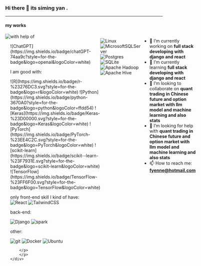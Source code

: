 ### Hi there 👋 its siming yan .

---
#### my works

<div style="display:flex; justify-content: space-between;">
    <div>
        <img align="center"
            src="https://github-readme-stats.vercel.app/api?username=fyenne&count_private=true&show_icons=true&theme=dracula" />
    </div>
    <div class="markdown-body">
        with help of <p>
            ![ChatGPT](https://img.shields.io/badge/chatGPT-74aa9c?style=for-the-badge&logo=openai&logoColor=white)
        </p>
        I am good with: <p>
            <a>![R](https://img.shields.io/badge/r-%23276DC3.svg?style=for-the-badge&logo=r&logoColor=white)</a>
            <a>![Python](https://img.shields.io/badge/python-3670A0?style=for-the-badge&logo=python&logoColor=ffdd54)</a>
            <a>![Keras](https://img.shields.io/badge/Keras-%23D00000.svg?style=for-the-badge&logo=Keras&logoColor=white)</a>
            <a>![PyTorch](https://img.shields.io/badge/PyTorch-%23EE4C2C.svg?style=for-the-badge&logo=PyTorch&logoColor=white)</a>
            <a>![scikit-learn](https://img.shields.io/badge/scikit--learn-%23F7931E.svg?style=for-the-badge&logo=scikit-learn&logoColor=white)</a>
            <a>![TensorFlow](https://img.shields.io/badge/TensorFlow-%23FF6F00.svg?style=for-the-badge&logo=TensorFlow&logoColor=white)</a>
        <p>
            only front-end skill I kind of have:<br>
            <img alt="React"
                src="https://img.shields.io/badge/-React-45b8d8?style=flat-square&logo=react&logoColor=white" />
            <img alt="TailwindCSS"
                src="https://img.shields.io/badge/-tailwindcss-50B3D0?style=flat-square&logo=tailwindcss&logoColor=white" />
        </p>
        back-end:
        <p>
            <img alt="Django"
                src="https://img.shields.io/badge/-Django-082d1f?style=flat-square&logo=Django&logoColor=white" />
            <img alt="spark"
                src="https://img.shields.io/badge/-spark-E25A1C?style=flat-square&logo=apachespark&logoColor=white" />
        </p>
        other:
        <p>
            <img alt="git" src="https://img.shields.io/badge/-Git-F05032?style=flat-square&logo=git&logoColor=white" />
            <img alt="Docker"
                src="https://img.shields.io/badge/-Docker-46a2f1?style=flat-square&logo=docker&logoColor=white" />
            <img alt="Ubuntu"
                src="https://img.shields.io/badge/-Ubuntu-DB652A?style=flat-square&logo=ubuntu&logoColor=white" />


        </p>
        </p>
    </div>
</div>

![Linux](https://img.shields.io/badge/Linux-FCC624?style=for-the-badge&logo=linux&logoColor=black)
![MicrosoftSQLServer](https://img.shields.io/badge/Microsoft%20SQL%20Server-CC2927?style=for-the-badge&logo=microsoft%20sql%20server&logoColor=white)
![Postgres](https://img.shields.io/badge/postgres-%23316192.svg?style=for-the-badge&logo=postgresql&logoColor=white)
![SQLite](https://img.shields.io/badge/sqlite-%2307405e.svg?style=for-the-badge&logo=sqlite&logoColor=white)
![Apache
Hadoop](https://img.shields.io/badge/Apache%20Hadoop-66CCFF?style=for-the-badge&logo=apachehadoop&logoColor=black)
![Apache Hive](https://img.shields.io/badge/Apache%20Hive-FDEE21?style=for-the-badge&logo=apachehive&logoColor=black)


- 🔭 I’m currently working on **full stack developing with django and react**
- 🌱 I’m currently learning **full stack developing with django and react**
- 👯 I’m looking to collaborate on **quant trading in Chinese future and option market with llm model and machine
learning and also stats**
- 🤔 I’m looking for help with **quant trading in Chinese future and option market with llm model and machine learning
and also stats**
- 📫 How to reach me: **fyenne@hotmail.com**
